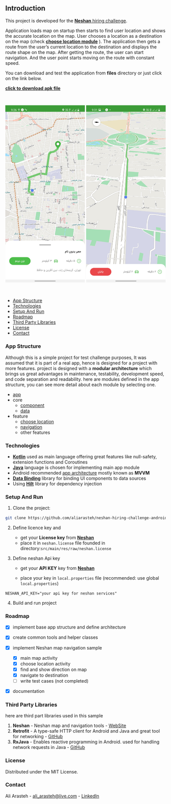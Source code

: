## Introduction
This project is developed for the [**Neshan** hiring challenge](https://docs.google.com/document/d/1Q7CXJ9NyzEYumL4R5HjbhH95LQZa2j8e96nMjjOOMEo). 

Application loads map on startup then starts to find user location and shows the accurate location on the map. User chooses a location as a destination on the map (check [**choose location module**](feature/choose_location) ). The application then gets a route from the user’s current location to the destination and displays the route shape on the map. After getting the route, the user can start navigation. And the user point starts moving on the route with constant speed.

You can download and test the application from **files** directory or just click on the link below.

[**click to download apk file**](https://raw.githubusercontent.com/aliarasteh/neshan-hiring-challenge-android/master/files/neshan-hiring-challenge.apk)

<br>
<p align="center">
    <img src="files/screenshot1.png" width="250"/>
    <img src="files/screenshot2.png" width="250"/>
</p>

<br>




*  [App Structure](#structure)
*  [Technologies](#technologies)
*  [Setup And Run](#setup)
*  [Roadmap](#roadmap)
*  [Third Party Libraries](#libraries)
*  [License](#license)
*  [Contact](#contact)



### <a name="structure">App Structure</a> 

Although this is a simple project for test challenge purposes, It was assumed that it is part of a real app, hence is designed for a project with more features.
project is designed with a **modular architecture** which brings us great advantages in maintenance, testability, development speed, and code separation and readability.
here are modules defined in the app structure, you can see more detail about each module by selecting one.

- [app](app)
- core
  - [component](core/component)
  - [data](core/data)
- feature
  - [choose location](feature/choose_location)
  - [navigation](feature/navigation)
  - other features



### <a name="technologies">Technologies</a>

- [**Kotlin**](https://kotlinlang.org/) used as main language offering great features like null-safety, extension functions and Coroutines
- [**Java**](https://docs.oracle.com/) language is chosen for implementing main app module
- Android recommended [app architecture](https://developer.android.com/topic/architecture) mostly known as **MVVM**
- [**Data Binding**](https://developer.android.com/topic/libraries/data-binding) library for binding UI components to data sources
- Using [**Hilt**](https://developer.android.com/topic/libraries/data-binding) library for dependency injection



### <a name="setup">Setup And Run</a> 

1. Clone the project:  

```sh
git clone https://github.com/aliarasteh/neshan-hiring-challenge-android.git
```

2. Define licence key and 

   - get your **License key** from [**Neshan**](https://developers.neshan.org/panel/access-token/index) 
   - place it in `neshan.license` file founded in directory:`src/main/res/raw/neshan.license`

3. Define neshan Api key

   - get your **API KEY** key from [**Neshan**](https://developers.neshan.org/panel/access-token/index)

   - place your key in `local.properties` file (recommended: use global `local.properties`)

```
NESHAN_API_KEY="your api key for neshan services"
```

4. Build and run project



### <a name="roadmap">Roadmap</a> 

- [x] implement base app structure and define architecture
- [x] create common tools and helper classes
- [x] implement Neshan map navigation sample
  - [x] main map activity
  - [x] choose location activity
  - [x] find and show direction on map
  - [x] navigate to destination
  - [ ] write test cases (not completed)
- [x] documentation



### <a name="libraries">Third Party Libraries</a> 

here are third part libraries used in this sample

1. **Neshan** - Neshan map and navigation tools - [WebSite](https://platform.neshan.org/)
2. **Retrofit** - A type-safe HTTP client for Android and Java and great tool for networking - [GitHub](https://github.com/square/retrofit)
3. **RxJava** - Enables reactive programming in Android. used for handling network requests in Java - [GitHub](https://github.com/ReactiveX/RxJava)



### <a name="license">License</a> 

Distributed under the MIT License.



### <a name="contact">Contact</a> 
Ali Arasteh -  ali_arasteh@live.com - [LinkedIn](https://www.linkedin.com/in/aliarasteh/)







